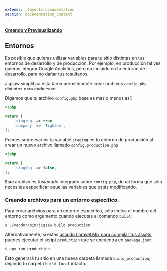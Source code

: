 ```yaml
---
extends: _layouts.documentation
section: documentation_content
---
```


#### [Creando y Previsualizando](es/docs/building-and-previewing)
## Entornos

Es posible que quieras utilizar variables para tu sitio distintas en tus entornos de desarrollo y de producción. Por ejemplo, en producción tal vez quieras integrar Google Analytics, pero no incluirlo en tu entorno de desarrollo, para no dañar tus resultados.

Jigsaw simplifica esta tarea permitiendote crear archivos `config.php` distintos para cada caso. 

Digamos que tu archivo `config.php` base es mas o menos así:

```php
<?php

return [
    'staging' => true,
    'company' => 'Tighten',
];
```

Puedes sobreescribir la variable `staging` en tu entorno de producción al crear un nuevo archivo llamado `config.production.php`

```php
<?php

return [
    'staging' => false,
];
```

Este archivo es _fusionado_ integrado sobre `config.php`, de tal forma que sólo necesitas especificar aquellas variables que estás modificando. 

### Creando archivos para un entorno específico. 

Para crear archvios para un entorno específico, sólo indica el nombre del entorno como argumento cuando ejecutas el comando `build`:

```
$ ./vendor/bin/jigsaw build production
```

Alternativamente, si estás [usando Laravel Mix para compilar tus assets](es/docs/compiling-assets), puedes ejecutar el script `production` que se encuentra en `package.json`:

```
$ npm run production
```

Esto generará tu sitio en una nueva carpeta llamada `build_production`, 
dejando tu carpeta `build_local` intacta.
